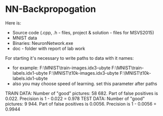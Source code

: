 # NN-Backpropogation

Here is:
 - Source code (.cpp, .h - files, project & solution - files for MSVS2015)
 - MNIST data
 - Binaries: NeuronNetwork.exe
 - doc  - folder with report of lab work

For starting it's necessary to write paths to data with it names:
 - for example: F:\\MNIST\\train-images.idx3-ubyte F:\\MNIST\\train-labels.idx1-ubyte F:\\MNIST\\t10k-images.idx3-ubyte F:\\MNIST\\t10k-labels.idx1-ubyte
 - also you may choose speed of learning. set this parameter after paths

TRAIN DATA:
Number of "good" pictures: 58 682. Part of false positives is 0.022. Precision is 1 - 0.022 = 0.978
TEST DATA:
Number of "good" pictures: 9 944. Part of false positives is 0.0056. Precision is 1 - 0.0056 = 0.9944